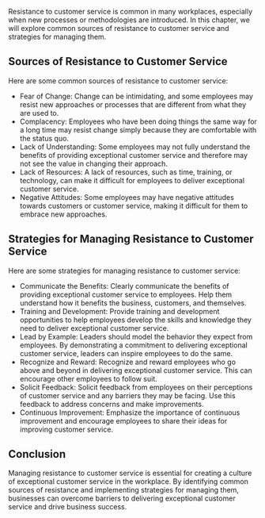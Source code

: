 
Resistance to customer service is common in many workplaces, especially when new processes or methodologies are introduced. In this chapter, we will explore common sources of resistance to customer service and strategies for managing them.

Sources of Resistance to Customer Service
-----------------------------------------

Here are some common sources of resistance to customer service:

* Fear of Change: Change can be intimidating, and some employees may resist new approaches or processes that are different from what they are used to.
* Complacency: Employees who have been doing things the same way for a long time may resist change simply because they are comfortable with the status quo.
* Lack of Understanding: Some employees may not fully understand the benefits of providing exceptional customer service and therefore may not see the value in changing their approach.
* Lack of Resources: A lack of resources, such as time, training, or technology, can make it difficult for employees to deliver exceptional customer service.
* Negative Attitudes: Some employees may have negative attitudes towards customers or customer service, making it difficult for them to embrace new approaches.

Strategies for Managing Resistance to Customer Service
------------------------------------------------------

Here are some strategies for managing resistance to customer service:

* Communicate the Benefits: Clearly communicate the benefits of providing exceptional customer service to employees. Help them understand how it benefits the business, customers, and themselves.
* Training and Development: Provide training and development opportunities to help employees develop the skills and knowledge they need to deliver exceptional customer service.
* Lead by Example: Leaders should model the behavior they expect from employees. By demonstrating a commitment to delivering exceptional customer service, leaders can inspire employees to do the same.
* Recognize and Reward: Recognize and reward employees who go above and beyond in delivering exceptional customer service. This can encourage other employees to follow suit.
* Solicit Feedback: Solicit feedback from employees on their perceptions of customer service and any barriers they may be facing. Use this feedback to address concerns and make improvements.
* Continuous Improvement: Emphasize the importance of continuous improvement and encourage employees to share their ideas for improving customer service.

Conclusion
----------

Managing resistance to customer service is essential for creating a culture of exceptional customer service in the workplace. By identifying common sources of resistance and implementing strategies for managing them, businesses can overcome barriers to delivering exceptional customer service and drive business success.
